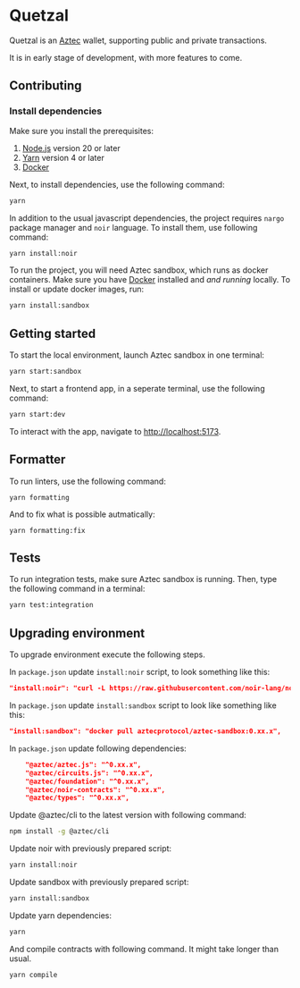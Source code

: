 # Quetzal
Quetzal is an [Aztec](https://aztec.network/) wallet, supporting public and private transactions.

It is in early stage of development, with more features to come.

## Contributing

### Install dependencies

Make sure you install the prerequisites:
1. [Node.js](https://nodejs.org/en) version 20 or later
2. [Yarn](https://yarnpkg.com/) version 4 or later
3. [Docker](https://www.docker.com/)

Next, to install dependencies, use the following command:
```bash
yarn
```

In addition to the usual javascript dependencies, the project requires `nargo` package manager and `noir` language.
To install them, use following command:

```bash
yarn install:noir
```

To run the project, you will need Aztec sandbox, which runs as docker containers.
Make sure you have [Docker](https://www.docker.com/) installed and _and running_ locally.
To install or update docker images, run:

```bash
yarn install:sandbox
```

## Getting started

To start the local environment, launch Aztec sandbox in one terminal:

```bash
yarn start:sandbox
```

Next, to start a frontend app, in a seperate terminal, use the following command:

```bash
yarn start:dev
```

To interact with the app, navigate to [http://localhost:5173](http://localhost:5173).

## Formatter

To run linters, use the following command:
```
yarn formatting
```

And to fix what is possible autmatically:
```
yarn formatting:fix
```


## Tests

To run integration tests, make sure Aztec sandbox is running.
Then, type the following command in a terminal:

```bash
yarn test:integration
```


## Upgrading environment

To upgrade environment execute the following steps.

In `package.json` update `install:noir` script, to look something like this:
```json
"install:noir": "curl -L https://raw.githubusercontent.com/noir-lang/noirup/main/install | bash noirup -v 0.17.0-aztec.2",
```

In `package.json` update `install:sandbox` script to look like something like this:
```json
"install:sandbox": "docker pull aztecprotocol/aztec-sandbox:0.xx.x",
```

In `package.json` update following dependencies:
```json
    "@aztec/aztec.js": "^0.xx.x",
    "@aztec/circuits.js": "^0.xx.x",
    "@aztec/foundation": "^0.xx.x",
    "@aztec/noir-contracts": "^0.xx.x",
    "@aztec/types": "^0.xx.x",
```

Update @aztec/cli to the latest version with following command:
```sh
npm install -g @aztec/cli
```

Update noir with previously prepared script:
```sh
yarn install:noir
```

Update sandbox with previously prepared script:
```sh
yarn install:sandbox
```

Update yarn dependencies:
```sh
yarn
```

And compile contracts with following command. It might take longer than usual.
```sh
yarn compile
```


